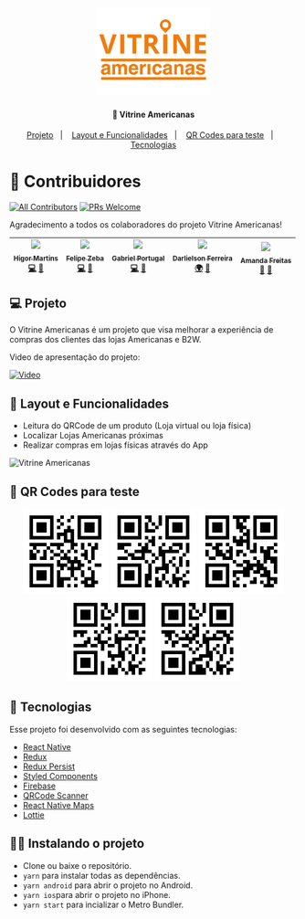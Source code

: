 <h1 align="center">
    <img alt="VitrineAmericanas" title="#Vitrine Americanas" src="src/assets/icons/logo/logoLaranja.png" width="200px" />
</h1>

<h4 align="center">
  🚀 Vitrine Americanas
</h4>

<p align="center">
  <a href="#-projeto">Projeto</a>&nbsp;&nbsp;&nbsp;|&nbsp;&nbsp;&nbsp;
  <a href="#-layout-e-funcionalidades">Layout e Funcionalidades</a>&nbsp;&nbsp;&nbsp;|&nbsp;&nbsp;&nbsp;
  <a href="#-qr-codes-para-teste">QR Codes para teste</a>&nbsp;&nbsp;&nbsp;|&nbsp;&nbsp;&nbsp;
  <a href="#-tecnologias">Tecnologias</a>
</p>

# 🥇 Contribuidores
[![All Contributors](https://img.shields.io/badge/All_contributors-5-green.svg?style=flat-square)](./CONTRIBUTORS.md)
[![PRs Welcome](https://img.shields.io/badge/PRs-Welcome-brightgreen.svg?style=flat-square)](http://makeapullrequest.com)

Agradecimento a todos os colaboradores do projeto Vitrine Americanas!

| [<img src="https://avatars3.githubusercontent.com/u/44821959?s=460&u=3d09f94c26b0fd9b9ed57670c62db54fa3ae0a83&v=4" width="100px;"/><br /><sub><b>Higor Martins</b></sub>](https://www.linkedin.com/in/higormartinsdasilva/)<br /> [💻](https://github.com/MegaHack-Shawee/Mobile "Developer") [📖](https://github.com/MegaHack-Shawee/Mobile "Documentation") | [<img src="https://avatars0.githubusercontent.com/u/51774420?s=460&u=0bc43ec463bfd512986455cfaeac0637f18f24e5&v=4" width="100px;"/><br /><sub><b>Felipe Zeba</b></sub>](https://www.linkedin.com/in/felipe-zeba/)<br /> [💻](https://github.com/MegaHack-Shawee/Mobile "Developer") [📖](https://github.com/MegaHack-Shawee/Mobile "Documentation")  | [<img src="https://avatars3.githubusercontent.com/u/44583521?s=460&u=2bb92913239de8faeb3a3902ec3593782d9b4ac6&v=4" width="100px;"/><br /><sub><b>Gabriel Portugal</b></sub>](https://www.linkedin.com/in/gabrielrportugal/)<br /> [💻](https://github.com/MegaHack-Shawee/Mobile "Developer") [📖](https://github.com/MegaHack-Shawee/Mobile "Documentation") | [<img src="https://media-exp1.licdn.com/dms/image/C4D03AQEcajFmhfGZYw/profile-displayphoto-shrink_200_200/0?e=1594252800&v=beta&t=u0coELVLazK0vriJW0mKApSys2R_NMmmsmMxKcyqbZU" width="100px;"/><br /><sub><b>Darlielson Ferreira</b></sub>](https://www.linkedin.com/in/darlielson-ferreira-86451168/)<br /> [🌍](https://github.com/MegaHack-Shawee/Mobile "Business") [📖](https://github.com/MegaHack-Shawee/Mobile "Documentation") | [<img src="https://media-exp1.licdn.com/dms/image/C4D03AQHfW9FKaYDbQg/profile-displayphoto-shrink_200_200/0?e=1594252800&v=beta&t=zx37Vb7z29nleNd7EPRqD55kyASimvIyb6CDgvH3Dd0" width="100px;"/><br /><sub><b>Amanda Freitas</b></sub>](https://www.linkedin.com/in/amanda-freitas-39a937125/)<br /> [🎨](https://github.com/MegaHack-Shawee/Mobile "UX/UI Designer") [💬](https://github.com/MegaHack-Shawee/Mobile "Development support") | 
| :---: | :---: | :---: | :---: | :---: | 

## 💻 Projeto

O Vitrine Americanas é um projeto que visa melhorar a experiência de compras dos clientes das lojas Americanas e B2W.

Video de apresentação do projeto:

[![Video](https://img.youtube.com/vi/xXDZLFFsjAI/hqdefault.jpg)](https://www.youtube.com/watch?v=xXDZLFFsjAI)

## 🔖 Layout e Funcionalidades

- Leitura do QRCode de um produto (Loja virtual ou loja física)
- Localizar Lojas Americanas próximas
- Realizar compras em lojas físicas através do App

![Vitrine Americanas](https://user-images.githubusercontent.com/44583521/80930077-4f5fc800-8d87-11ea-9429-7769c4c60aa2.png)

## 📂 QR Codes para teste

<p align="center">
  <img alt="qr1" src="./src/assets/QRCodes/001.png" width="150px">
  <img alt="qr2" src="./src/assets/QRCodes/002.png" width="150px">
  <img alt="qr3" src="./src/assets/QRCodes/003.png" width="150px">
  <img alt="qr4" src="./src/assets/QRCodes/004.png" width="150px">
  <img alt="qr5" src="./src/assets/QRCodes/005.png" width="150px">
</p>

## 🚀 Tecnologias

Esse projeto foi desenvolvido com as seguintes tecnologias:

- [React Native](https://facebook.github.io/react-native/)
- [Redux](https://redux.js.org/)
- [Redux Persist](https://www.npmjs.com/package/redux-persist)
- [Styled Components](https://styled-components.com/)
- [Firebase](https://firebase.google.com/)
- [QRCode Scanner](https://www.npmjs.com/package/react-native-qrcode-scanner)
- [React Native Maps](https://www.npmjs.com/package/react-native-maps)
- [Lottie](https://lottiefiles.com/)

## 🏃‍♂️ Instalando o projeto

- Clone ou baixe o repositório.
- `yarn` para instalar todas as dependências.
- `yarn android` para abrir o projeto no Android.
- `yarn ios`para abrir o projeto no iPhone.
- `yarn start` para incializar o Metro Bundler.
